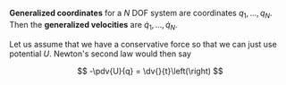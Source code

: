 **Generalized coordinates** for a $N$ DOF system are coordinates $q_1, \dots, q_N$. Then the **generalized velocities** are $\dot{q}_1, \dots, \dot{q}_N$. 

Let us assume that we have a conservative force so that we can just use potential $U$. Newton's second law would then say

$$
-\pdv{U}{q} = \dv{}{t}\left(\right)
$$